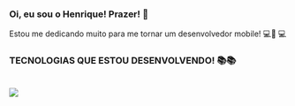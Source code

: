 ### Oi, eu sou o Henrique! Prazer! 👋
Estou me dedicando muito para me tornar um desenvolvedor mobile! 💻📱
💻

### TECNOLOGIAS QUE ESTOU DESENVOLVENDO! 📚📚

<div style="display:inline_block"> <br/>

<img src="https://img.shields.io/badge/HTML5-E34F26?style=for-the-badge&logo=html5&logoColor=white">
  
</div>
